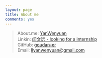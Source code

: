 ```yaml
---
layout: page
title: About me
comments: yes
---
```


>About.me:  [YanWenyuan](https://about.me/yanwenyuan)  
>Linkin:   [闫文远 - looking for a internship](https://cn.linkedin.com/pub/文远-闫/a6/912/62)    
>GitHub:  [goudan-er](https://github.com/goudan-er)  
>Email:  <a href="mailto:llyanwenyuan@gmail.com">llyanwenyuan@gmail.com</a>

